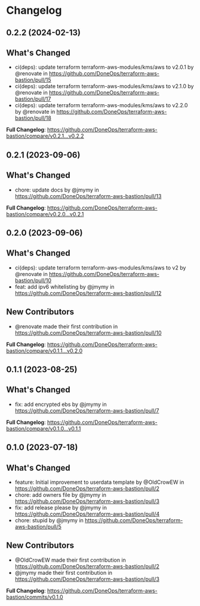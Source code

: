 # Changelog

## 0.2.2 (2024-02-13)

## What's Changed
* ci(deps): update terraform terraform-aws-modules/kms/aws to v2.0.1 by @renovate in https://github.com/DoneOps/terraform-aws-bastion/pull/15
* ci(deps): update terraform terraform-aws-modules/kms/aws to v2.1.0 by @renovate in https://github.com/DoneOps/terraform-aws-bastion/pull/17
* ci(deps): update terraform terraform-aws-modules/kms/aws to v2.2.0 by @renovate in https://github.com/DoneOps/terraform-aws-bastion/pull/18


**Full Changelog**: https://github.com/DoneOps/terraform-aws-bastion/compare/v0.2.1...v0.2.2

## 0.2.1 (2023-09-06)

## What's Changed
* chore: update docs by @jmymy in https://github.com/DoneOps/terraform-aws-bastion/pull/13


**Full Changelog**: https://github.com/DoneOps/terraform-aws-bastion/compare/v0.2.0...v0.2.1

## 0.2.0 (2023-09-06)

## What's Changed
* ci(deps): update terraform terraform-aws-modules/kms/aws to v2 by @renovate in https://github.com/DoneOps/terraform-aws-bastion/pull/10
* feat: add ipv6 whitelisting by @jmymy in https://github.com/DoneOps/terraform-aws-bastion/pull/12

## New Contributors
* @renovate made their first contribution in https://github.com/DoneOps/terraform-aws-bastion/pull/10

**Full Changelog**: https://github.com/DoneOps/terraform-aws-bastion/compare/v0.1.1...v0.2.0

## 0.1.1 (2023-08-25)

## What's Changed
* fix: add encrypted ebs by @jmymy in https://github.com/DoneOps/terraform-aws-bastion/pull/7


**Full Changelog**: https://github.com/DoneOps/terraform-aws-bastion/compare/v0.1.0...v0.1.1

## 0.1.0 (2023-07-18)

## What's Changed
* feature: Initial improvement to userdata template by @OldCrowEW in https://github.com/DoneOps/terraform-aws-bastion/pull/2
* chore: add owners file by @jmymy in https://github.com/DoneOps/terraform-aws-bastion/pull/3
* fix: add release please by @jmymy in https://github.com/DoneOps/terraform-aws-bastion/pull/4
* chore: stupid by @jmymy in https://github.com/DoneOps/terraform-aws-bastion/pull/5

## New Contributors
* @OldCrowEW made their first contribution in https://github.com/DoneOps/terraform-aws-bastion/pull/2
* @jmymy made their first contribution in https://github.com/DoneOps/terraform-aws-bastion/pull/3

**Full Changelog**: https://github.com/DoneOps/terraform-aws-bastion/commits/v0.1.0
